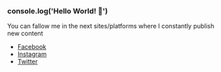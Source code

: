 ### console.log('Hello World! 👋')

You can fallow me in the next sites/platforms where I constantly publish new content
- [Facebook](https://www.facebook.com/profile.php?id=100013315538188)
- [Instagram](https://www.instagram.com/fernancumez)
- [Twitter](https://www.twitter.com/fernancumez)
